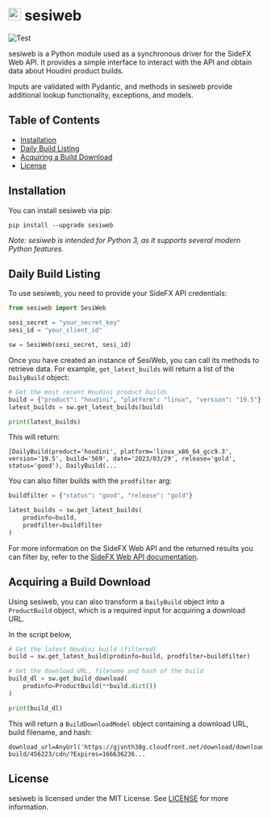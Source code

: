# <img src="https://static.sidefx.com/images/apple-touch-icon.png" width="25" height="25" alt="Hbuild Logo"> sesiweb

![Test](https://github.com/aaronsmithtv/sesiweb/actions/workflows/test.yml/badge.svg)

sesiweb is a Python module used as a synchronous driver for the SideFX Web API. It provides a simple interface to interact with the API and obtain data about Houdini product builds.

Inputs are validated with Pydantic, and methods in sesiweb provide additional lookup functionality, exceptions, and models.

## Table of Contents

- [Installation](#installation)
- [Daily Build Listing](#daily-build-listing)
- [Acquiring a Build Download](#acquiring-a-build-download)
- [License](#license)

## Installation

You can install sesiweb via pip:

```shell
pip install --upgrade sesiweb
```

*Note: sesiweb is intended for Python 3, as it supports several modern Python features.*

## Daily Build Listing

To use sesiweb, you need to provide your SideFX API credentials:

```python
from sesiweb import SesiWeb

sesi_secret = "your_secret_key"
sesi_id = "your_client_id"

sw = SesiWeb(sesi_secret, sesi_id)
```

Once you have created an instance of SesiWeb, you can call its methods to retrieve data. For example, `get_latest_builds` will return a list of the `DailyBuild` object:


```python
# Get the most recent Houdini product builds
build = {"product": "houdini", "platform": "linux", "version": "19.5"}
latest_builds = sw.get_latest_builds(build)

print(latest_builds)
```

This will return:

```shell
[DailyBuild(product='houdini', platform='linux_x86_64_gcc9.3', version='19.5', build='569', date='2023/03/29', release='gold', status='good'), DailyBuild(...
```

You can also filter builds with the `prodfilter` arg:

```python
buildfilter = {"status": "good", "release": "gold"}

latest_builds = sw.get_latest_builds(
    prodinfo=build,
    prodfilter=buildfilter
)
```

For more information on the SideFX Web API and the returned results you can filter by, refer to the [SideFX Web API documentation](https://www.sidefx.com/docs/api/).

## Acquiring a Build Download

Using sesiweb, you can also transform a `DailyBuild` object into a `ProductBuild` object, which is a required input for acquiring a download URL.

In the script below, 

```python
# Get the latest Houdini build (filtered)
build = sw.get_latest_build(prodinfo=build, prodfilter=buildfilter)

# Get the download URL, filename and hash of the build
build_dl = sw.get_build_download(
	prodinfo=ProductBuild(**build.dict())
)

print(build_dl)
```

This will return a `BuildDownloadModel` object containing a download URL, build filename, and hash:

```shell
download_url=AnyUrl('https://gjvnth38g.cloudfront.net/download/download-build/456223/cdn/?Expires=166636236...
```

## License

sesiweb is licensed under the MIT License. See [LICENSE](LICENSE) for more information.
